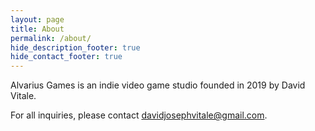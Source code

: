 ```yaml
---
layout: page
title: About
permalink: /about/
hide_description_footer: true
hide_contact_footer: true
---
```


Alvarius Games is an indie video game studio founded in 2019 by David Vitale.

For all inquiries, please contact [davidjosephvitale@gmail.com](mailto:davidjosephvitale@gmail.com).
